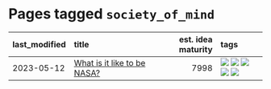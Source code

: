# Pages tagged `society_of_mind`

|last_modified|title|est. idea maturity|tags
|:---|:---|---:|:---|
|2023-05-12|[What is it like to be NASA?](../what_is_it_like_to_be_nasa.md)|7998|[![](https://img.shields.io/badge/tag-disunity_of_identity-1743a)](../tags/disunity_of_identity.md) [![](https://img.shields.io/badge/tag-organization_as_entity-c92725)](../tags/organization_as_entity.md) [![](https://img.shields.io/badge/tag-philosophy-43d799)](../tags/philosophy.md) [![](https://img.shields.io/badge/tag-society_of_mind-d548d8)](../tags/society_of_mind.md) [![](https://img.shields.io/badge/tag-theory_of_mind-98b52b)](../tags/theory_of_mind.md)|